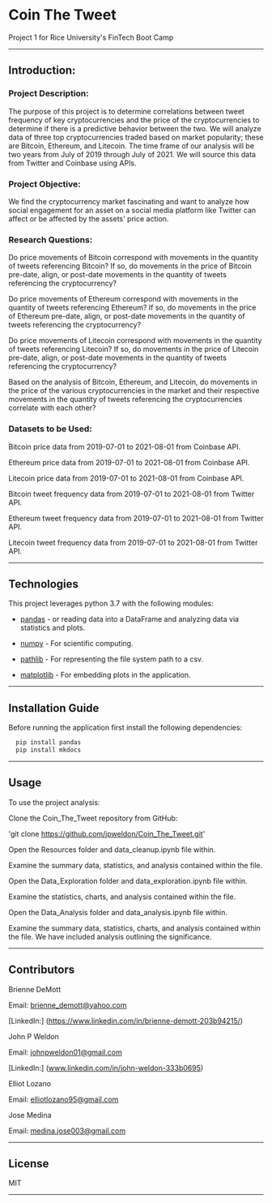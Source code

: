 # Coin The Tweet

Project 1 for Rice University's FinTech Boot Camp

---

## Introduction:

### Project Description:

The purpose of this project is to determine correlations between tweet frequency of key cryptocurrencies and the price of the cryptocurrencies to determine if there is a predictive behavior between the two. We will analyze data of three top cryptocurrencies traded based on market popularity; these are Bitcoin, Ethereum, and Litecoin. The time frame of our analysis will be two years from July of 2019 through July of 2021. We will source this data  from Twitter and Coinbase using APIs.

### Project Objective:

We find the cryptocurrency market fascinating and want to analyze how social engagement for an asset on a social media platform like Twitter can affect or be affected by the assets' price action.

### Research Questions:

Do price movements of Bitcoin correspond with movements in the quantity of tweets referencing Bitcoin? If so, do movements in the price of Bitcoin  pre-date, align, or post-date movements in the quantity of tweets referencing the cryptocurrency?

Do price movements of Ethereum correspond with movements in the quantity of tweets referencing Ethereum? If so, do movements in the price of Ethereum  pre-date, align, or post-date movements in the quantity of tweets referencing the cryptocurrency?

Do price movements of Litecoin correspond with movements in the quantity of tweets referencing Litecoin? If so, do movements in the price of Litecoin  pre-date, align, or post-date movements in the quantity of tweets referencing the cryptocurrency?

Based on the analysis of Bitcoin, Ethereum, and Litecoin, do movements in the price of the various cryptocurrencies in the market and their respective movements in the quantity of tweets referencing the cryptocurrencies correlate with each other?

### Datasets to be Used: 

Bitcoin price data from 2019-07-01 to 2021-08-01 from Coinbase API.

Ethereum price data from 2019-07-01 to 2021-08-01 from Coinbase API.

Litecoin price data from 2019-07-01 to 2021-08-01 from Coinbase API.

Bitcoin tweet frequency data from 2019-07-01 to 2021-08-01 from Twitter API.

Ethereum tweet frequency data from 2019-07-01 to 2021-08-01 from Twitter API.

Litecoin tweet frequency data from 2019-07-01 to 2021-08-01 from Twitter API.

---

## Technologies

This project leverages python 3.7 with the following modules:

* [pandas](https://github.com/pandas-dev/pandas) - or reading data into a DataFrame and analyzing data via statistics and plots.

* [numpy](https://numpy.org) - For scientific computing.

* [pathlib](https://docs.python.org/3/library/pathlib.html) - For representing the file system path to a csv.

* [matplotlib](https://matplotlib.org/stable/users/index.html) - For embedding plots in the application.

---

## Installation Guide

Before running the application first install the following dependencies:

```python
  pip install pandas
  pip install mkdocs
```

---

## Usage

To use the project analysis:

Clone the Coin_The_Tweet repository from GitHub:

'git clone https://github.com/jpweldon/Coin_The_Tweet.git'

Open the Resources folder and data_cleanup.ipynb file within.

Examine the summary data, statistics, and analysis contained within the file.

Open the Data_Exploration folder and data_exploration.ipynb file within.

Examine the statistics, charts, and analysis contained within the file.

Open the Data_Analysis folder and data_analysis.ipynb file within.

Examine the summary data, statistics, charts, and analysis contained within the file. We have included analysis outlining the significance.

---

## Contributors

Brienne DeMott

Email: brienne_demott@yahoo.com

[LinkedIn:] (https://www.linkedin.com/in/brienne-demott-203b94215/)

John P Weldon

Email: johnpweldon01@gmail.com

[LinkedIn:] (www.linkedin.com/in/john-weldon-333b0695)

Elliot Lozano

Email: elliotlozano95@gmail.com

Jose Medina

Email: medina.jose003@gmail.com

---

## License

MIT

---

